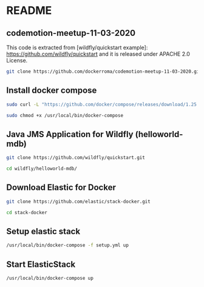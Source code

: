 # README

## codemotion-meetup-11-03-2020

This code is extracted from [wildfly/quickstart example]: https://github.com/wildfly/quickstart and it is released under APACHE 2.0 License. 

```bash
git clone https://github.com/dockerroma/codemotion-meetup-11-03-2020.git
```

## Install docker compose

```bash
sudo curl -L "https://github.com/docker/compose/releases/download/1.25.3/docker-compose-$(uname -s)-$(uname -m)" -o /usr/local/bin/docker-compose
```

```bash
sudo chmod +x /usr/local/bin/docker-compose
```

## Java JMS Application for Wildfly (helloworld-mdb)

```bash
git clone https://github.com/wildfly/quickstart.git
```

```bash
cd wildfly/helloworld-mdb/
```


## Download Elastic for Docker

```bash
git clone https://github.com/elastic/stack-docker.git
```

```bash
cd stack-docker
```

## Setup elastic stack

```bash
/usr/local/bin/docker-compose -f setup.yml up
```

## Start ElasticStack

```bash
/usr/local/bin/docker-compose up
```
